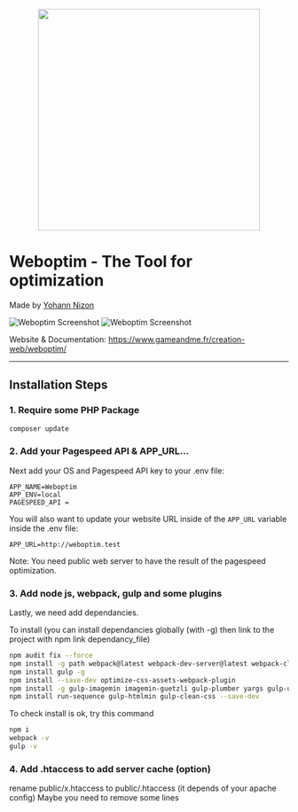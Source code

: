 <p align="center"><a href="https://www.gameandme.fr/creation-web/weboptim/" target="_blank"><img width="400" src="https://www.gameandme.fr/wp-content/uploads/2019/03/screenshot_1.png"></a></p>

# **W**eboptim - The Tool for optimization
Made by [Yohann Nizon](ynizon@gmail.com)

![Weboptim Screenshot](https://www.gameandme.fr/wp-content/uploads/2019/03/screenshot_1.png)
![Weboptim Screenshot](https://www.gameandme.fr/wp-content/uploads/2019/03/screenshot_2.png)

Website & Documentation: https://www.gameandme.fr/creation-web/weboptim/

<hr>

## Installation Steps

### 1. Require some PHP Package

```bash
composer update
```

### 2. Add your Pagespeed API & APP_URL...

Next add your OS and Pagespeed API key to your .env file:

```
APP_NAME=Weboptim
APP_ENV=local
PAGESPEED_API = 
```

You will also want to update your website URL inside of the `APP_URL` variable inside the .env file:

```
APP_URL=http://weboptim.test
```

Note: You need public web server to have the result of the pagespeed optimization.

### 3. Add node js, webpack, gulp and some plugins

Lastly, we need add dependancies. 

To install (you can install dependancies globally (with -g) then link to the project with npm link dependancy_file)

```bash
npm audit fix --force
npm install -g path webpack@latest webpack-dev-server@latest webpack-cli webpack-merge-and-include-globally uglifyjs-webpack-plugin mini-css-extract-plugin css-loader
npm install gulp -g
npm install --save-dev optimize-css-assets-webpack-plugin
npm install -g gulp-imagemin imagemin-guetzli gulp-plumber yargs gulp-uglify
npm install run-sequence gulp-htmlmin gulp-clean-css --save-dev
```

To check install is ok, try this command 

```bash
npm i
webpack -v
gulp -v
```

### 4. Add .htaccess to add server cache (option)

rename public/x.htaccess to public/.htaccess (it depends of your apache config)
Maybe you need to remove some lines
